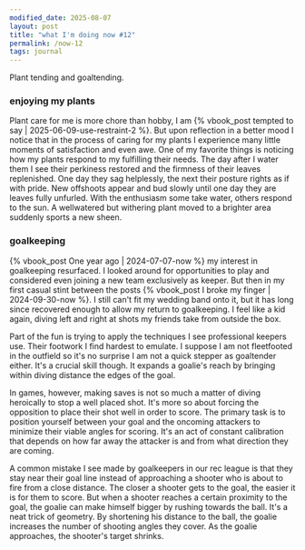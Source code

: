 ```yaml
---
modified_date: 2025-08-07
layout: post
title: "what I'm doing now #12"
permalink: /now-12
tags: journal
---
```


Plant tending and goaltending.
<!--more-->

### enjoying my plants

Plant care for me is more chore than hobby, I am {% vbook_post tempted to say | 2025-06-09-use-restraint-2 %}.
But upon reflection in a better mood I notice that in the process of caring for my plants I experience many little moments of satisfaction and even awe.
One of my favorite things is noticing how my plants respond to my fulfilling their needs.
The day after I water them I see their perkiness restored and the firmness of their leaves replenished.
One day they sag helplessly, the next their posture rights as if with pride.
New offshoots appear and bud slowly until one day they are leaves fully unfurled.
With the enthusiasm some take water, others respond to the sun.
A wellwatered but withering plant moved to a brighter area suddenly sports a new sheen.

### goalkeeping

{% vbook_post One year ago | 2024-07-07-now %} my interest in goalkeeping resurfaced.
I looked around for opportunities to play and considered even joining a new team exclusively as keeper.
But then in my first casual stint between the posts {% vbook_post I broke my finger | 2024-09-30-now %}.
I still can't fit my wedding band onto it, but it has long since recovered enough to allow my return to goalkeeping.
I feel like a kid again, diving left and right at shots my friends take from outside the box.

Part of the fun is trying to apply the techniques I see professional keepers use.
Their footwork I find hardest to emulate.
I suppose I am not fleetfooted in the outfield so it's no surprise I am not a quick stepper as goaltender either.
It's a crucial skill though.
It expands a goalie's reach by bringing within diving distance the edges of the goal.

In games, however, making saves is not so much a matter of diving heroically to stop a well placed shot.
It's more so about forcing the opposition to place their shot well in order to score.
The primary task is to position yourself between your goal and the oncoming attackers to minimize their viable angles for scoring.
It's an act of constant calibration that depends on how far away the attacker is and from what direction they are coming.

A common mistake I see made by goalkeepers in our rec league is that they stay near their goal line instead of approaching a shooter who is about to fire from a close distance.
The closer a shooter gets to the goal, the easier it is for them to score.
But when a shooter reaches a certain proximity to the goal, the goalie can make himself bigger by rushing towards the ball.
It's a neat trick of geometry.
By shortening his distance to the ball, the goalie increases the number of shooting angles they cover.
As the goalie approaches, the shooter's target shrinks.
